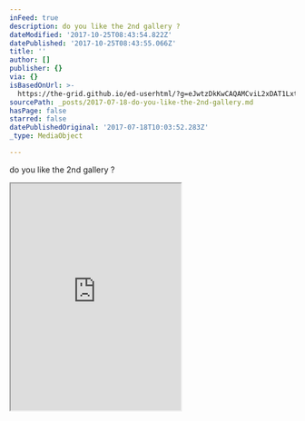 ```yaml
---
inFeed: true
description: do you like the 2nd gallery ?
dateModified: '2017-10-25T08:43:54.822Z'
datePublished: '2017-10-25T08:43:55.066Z'
title: ''
author: []
publisher: {}
via: {}
isBasedOnUrl: >-
  https://the-grid.github.io/ed-userhtml/?g=eJwtzDkKwCAQAMCviL2xDAT1Lxtv8MLdBPx9LNIPo1x-mS2AqHm4he21-kbImQMCkaYPmieigZeUlHyc2R2QZV0RSvFz_bA9dXSknZzcKLlT8wGuih-g
sourcePath: _posts/2017-07-18-do-you-like-the-2nd-gallery.md
hasPage: false
starred: false
datePublishedOriginal: '2017-07-18T10:03:52.283Z'
_type: MediaObject

---
```

do you like the 2nd gallery ?

<iframe src="https://the-grid.github.io/ed-userhtml/?g=eJxNkcFugzAQRO98hUXVBKRghyihTYEcIlVVLzn1VlWVYy9gAjayTVpU9d9rEiL15t15mt0dZ1yckeC5XxwjrZT1dxlxrZ2XGaZFZ3dB0UtmhZIBXyCzcGyIfjyEzlSj2tVFbVCOOC7BPjfQgrRmP7zR8kBbCEz4vvxIHS0KFPxn9sMrD5xViDTYXsuRmYyYBmph4pxD6gQsuNMEv2LYaOZKnxCmpARmcUEZHJU6YQmWgPx82RPDT7g2d9_FsW3yeHYGbdwR-XmFtzPada883y5XSbxZr5NN8pgksT-au2twR7WbfFAcsJAGtN1DoTQE07Vh6v0GXLF-3G-B5tec5u512yKqjZs-D8M0I1OKXjbmzBpqzCVqptpLVD7i1NKo0lDkfmVtZ54IsRWUWnBMBWmHkjYN6IFwFQ2qjxpxgsgB0UryaNImE9m3nTLWDXiYOl-C2yr34-Xy_vavf_byos8" height="400" style=""></iframe>